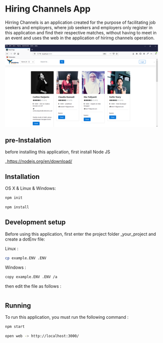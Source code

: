 # Hiring Channels App

Hirring Channels is an application created for the purpose of facilitating job seekers and employers, where job seekers and employers only register in this application and find their respective matches, without having to meet in an event and uses the web in the application of hirirng channels operation.

![](hirringChannels.PNG)

## pre-Instalation

before installing this application, first install Node JS

_https://nodejs.org/en/download/

## Installation

OS X & Linux & Windows:

```sh
npm init
```

```sh
npm install
```


## Development setup

Before using this application, first enter the project folder _your_project and create a dotEnv file:

Linux :
```sh
cp example.ENV .ENV
```

Windows :
```sh
copy example.ENV .ENV /a
```

then edit the file as follows :
```sh

```


## Running

To run this application, you must run the following command :

```sh
npm start
```

```sh
open web -> http://localhost:3000/
```

